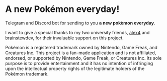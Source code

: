 # A new Pokémon everyday!
Telegram and Discord bot for sending to you **a new pokèmon everyday**.

I want to give a special thanks to my two university friends, [alex4](https://github.com/alek4) and [brainstewdev](https://github.com/brainstewdev), for their invaluable support on this project.


Pokémon is a registered trademark owned by Nintendo, Game Freak, and Creatures Inc. This project is a fan-made application and is not affiliated, endorsed, or supported by Nintendo, Game Freak, or Creatures Inc. Its sole purpose is to provide entertainment and it has no intention of infringing upon the intellectual property rights of the legitimate holders of the Pokémon trademark.
